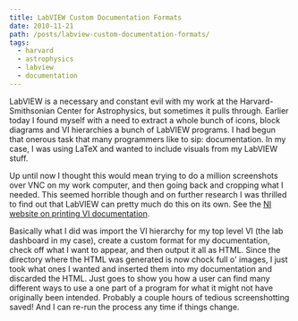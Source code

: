 ```yaml
---
title: LabVIEW Custom Documentation Formats
date: 2010-11-21
path: /posts/labview-custom-documentation-formats/
tags:
  - harvard
  - astrophysics
  - labview
  - documentation
---
```


LabVIEW is a necessary and constant evil with my work at the Harvard-Smithsonian Center for Astrophysics, but sometimes it pulls through. Earlier today I found myself with a need to extract a whole bunch of icons, block diagrams and VI hierarchies a bunch of LabVIEW programs. I had begun that onerous task that many programmers like to sip: documentation. In my case, I was using LaTeX and wanted to include visuals from my LabVIEW stuff.

Up until now I thought this would mean trying to do a million screenshots over VNC on my work computer, and then going back and cropping what I needed. This seemed horrible though and on further research I was thrilled to find out that LabVIEW can pretty much do this on its own. See the [NI website on printing VI documentation](http://zone.ni.com/reference/en-XX/help/371361B-01/lvconcepts/printing_vis/).

Basically what I did was import the VI hierarchy for my top level VI (the lab dashboard in my case), create a custom format for my documentation, check off what I want to appear, and then output it all as HTML. Since the directory where the HTML was generated is now chock full o' images, I just took what ones I wanted and inserted them into my documentation and discarded the HTML. Just goes to show you how a user can find many different ways to use a one part of a program for what it might not have originally been intended. Probably a couple hours of tedious screenshotting saved! And I can re-run the process any time if things change.
